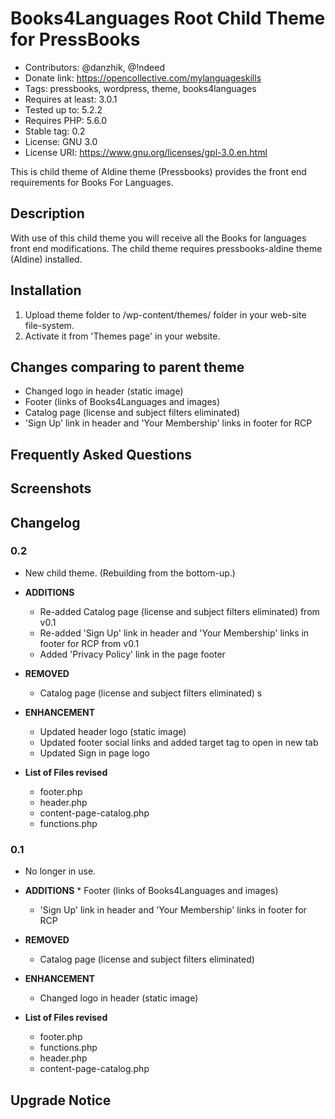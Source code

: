 # Books4Languages Root Child Theme for PressBooks

* Contributors: @danzhik, @!ndeed
* Donate link: https://opencollective.com/mylanguageskills
* Tags: pressbooks, wordpress, theme, books4languages
* Requires at least: 3.0.1
* Tested up to: 5.2.2
* Requires PHP: 5.6.0
* Stable tag: 0.2
* License: GNU 3.0
* License URI: https://www.gnu.org/licenses/gpl-3.0.en.html

This is child theme of Aldine theme (Pressbooks) provides the front end requirements for Books For Languages.

## Description

With use of this child theme you will receive all the Books for languages front end modifications. The child theme requires pressbooks-aldine theme (Aldine) installed.

## Installation

1. Upload theme folder to /wp-content/themes/ folder in your web-site file-system.
1. Activate it from 'Themes page' in your website.

## Changes comparing to parent theme

* Changed logo in header (static image)
* Footer (links of Books4Languages and images)
* Catalog page (license and subject filters eliminated)
* 'Sign Up' link in header and 'Your Membership' links in footer for RCP

## Frequently Asked Questions

## Screenshots

## Changelog

### 0.2
* New child theme. (Rebuilding from the bottom-up.)

* **ADDITIONS**
    * Re-added Catalog page (license and subject filters eliminated) from v0.1
    * Re-added 'Sign Up' link in header and 'Your Membership' links in footer for RCP from v0.1
    * Added 'Privacy Policy' link in the page footer


* **REMOVED**
    * Catalog page (license and subject filters eliminated)
s
* **ENHANCEMENT**
    * Updated header logo (static image)
    * Updated footer social links and added target tag to open in new tab
    * Updated Sign in page logo

* **List of Files revised**
	 * footer.php
   * header.php
   * content-page-catalog.php
   * functions.php

### 0.1
* No longer in use.

* **ADDITIONS**
	  * Footer (links of Books4Languages and images)
    * 'Sign Up' link in header and 'Your Membership' links in footer for RCP  

* **REMOVED**
    * Catalog page (license and subject filters eliminated)

* **ENHANCEMENT**
    * Changed logo in header (static image)

* **List of Files revised**
	 * footer.php
   * functions.php
   * header.php
   * content-page-catalog.php

## Upgrade Notice
